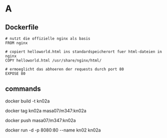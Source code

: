 # A

## Dockerfile
```
# nutzt die offizielle nginx als basis
FROM nginx

# copiert helloworld.html ins standardspeicherort fuer html-dateien in nginx
COPY helloworld.html /usr/share/nginx/html/

# ermoeglicht das abhoeren der requests durch port 80
EXPOSE 80
```

## commands
docker build -t kn02a

docker tag kn02a masa07/m347:kn02a

docker push masa07/m347:kn02a

docker run -d -p 8080:80 --name kn02 kn02a
